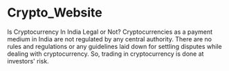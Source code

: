 # Crypto_Website
Is Cryptocurrency In India Legal or Not? Cryptocurrencies as a payment medium in India are not regulated by any central authority. There are no rules and regulations or any guidelines laid down for settling disputes while dealing with cryptocurrency. So, trading in cryptocurrency is done at investors' risk.
